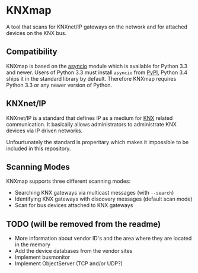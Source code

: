 # KNXmap

A tool that scans for KNXnet/IP gateways on the network and for attached devices on the KNX bus.

## Compatibility

KNXmap is based on the [asyncio](https://docs.python.org/3/library/asyncio.html) module which is available for Python 3.3 and newer. Users of Python 3.3 must install `asyncio` from [PyPI](https://pypi.python.org/pypi), Python 3.4 ships it in the standard library by default. Therefore KNXmap requires Python 3.3 or any newer version of Python.

## KNXnet/IP

KNXnet/IP is a standard that defines IP as a medium for [KNX](https://www.knx.org/knx-en/index.php) related communication. It basically allows administrators to administrate KNX devices via IP driven networks.

Unfourtunately the standard is properitary which makes it impossible to be included in this repository.

## Scanning Modes

KNXmap supports three different scanning modes:

* Searching KNX gateways via multicast messages (with `--search`)
* Identifying KNX gateways with discovery messages (default scan mode)
* Scan for bus devices attached to KNX gateways

## TODO (will be removed from the readme)

- More information about vendor ID's and the area where they are located in the memory
- Add the device databases from the vendor sites
- Implement busmonitor
- Implement ObjectServer (TCP and/or UDP?)